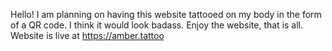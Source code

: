 Hello! I am planning on having this website tattooed on my body in the form of a QR code. 
I think it would look badass.
Enjoy the website, that is all.
Website is live at https://amber.tattoo
